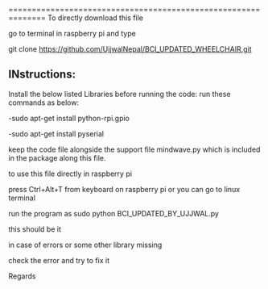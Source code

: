 

==============================================================
To directly download this file
 
 go to terminal in raspberry pi and type
 
 git clone https://github.com/UjjwalNepal/BCI_UPDATED_WHEELCHAIR.git

INstructions:
--
Install the below listed Libraries before running the code:
	run these commands as below:

-sudo apt-get install python-rpi.gpio


-sudo apt-get install pyserial


keep the code file alongside the support file mindwave.py
which is included in the package along this file.

to use this file directly in raspberry pi

press Ctrl+Alt+T from keyboard on raspberry pi
or you can go to linux terminal

run the program as 
sudo python BCI_UPDATED_BY_UJJWAL.py

this should be it

in case of errors or some other library missing

check the error and try to fix it

Regards
